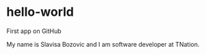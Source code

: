 # hello-world
First app on GitHub

My name is Slavisa Bozovic and I am software developer at TNation.
